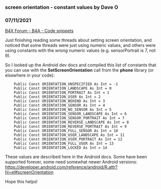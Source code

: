 ### screen orientation - constant values by Dave O
### 07/11/2021
[B4X Forum - B4A - Code snippets](https://www.b4x.com/android/forum/threads/132436/)

Just finishing reading some threads about setting screen orientation, and noticed that some threads were just using numeric values, and others were using constants with the *wrong* numeric values (e.g. sensorPortrait is 7, not 9).  
  
So I looked up the Android dev docs and compiled this list of constants that you can use with the **SetScreenOrientation** call from the **phone** library (or elsewhere in your code):  
  

```B4X
    Public Const ORIENTATION_UNSPECIFIED As Int = -1  
    Public Const ORIENTATION_LANDSCAPE As Int = 0  
    Public Const ORIENTATION_PORTRAIT As Int = 1  
    Public Const ORIENTATION_USER As Int = 2  
    Public Const ORIENTATION_BEHIND As Int = 3  
    Public Const ORIENTATION_SENSOR As Int = 4  
    Public Const ORIENTATION_NO_SENSOR As Int = 5  
    Public Const ORIENTATION_SENSOR_LANDSCAPE As Int = 6  
    Public Const ORIENTATION_SENSOR_PORTRAIT As Int = 7  
    Public Const ORIENTATION_REVERSE_LANDSCAPE As Int = 8  
    Public Const ORIENTATION_REVERSE_PORTRAIT As Int = 9  
    Public Const ORIENTATION_FULL_SENSOR As Int = 10  
    Public Const ORIENTATION_USER_LANDSCAPE As Int = 11  
    Public Const ORIENTATION_USER_PORTRAIT As Int = 12  
    Public Const ORIENTATION_FULL_USER As Int = 13  
    Public Const ORIENTATION_LOCKED As Int = 14
```

  
  
These values are described here in the Android docs. Some have been supported forever, some need somewhat newer Android versions:  
<https://developer.android.com/reference/android/R.attr?hl=el#screenOrientation>  
  
Hope this helps!